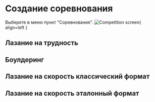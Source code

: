 # Создание соревнования

Выберете в меню пункт "Соревнования".
![Competition screen](/img/competitionbr.png){ align=left }

## Лазание на трудность

## Боулдеринг

## Лазание на скорость классический формат

## Лазание на скорость эталонный формат

